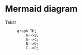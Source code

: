# Mermaid diagram

Tekst
<figure>

```mermaid
graph TD;
    A-->B;
    A-->C;
    B-->D;
    C-->D;
```

</figure>
